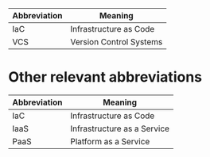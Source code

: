 | Abbreviation | Meaning |
| ------------ | ------- |
| IaC | Infrastructure as Code |
| VCS | Version Control Systems |

# Other relevant abbreviations

| Abbreviation | Meaning |
| ------------ | ------- |
| IaC | Infrastructure as Code |
| IaaS | Infrastructure as a Service |
| PaaS | Platform as a Service |